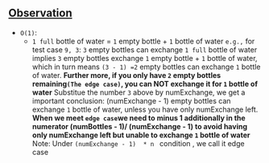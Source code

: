 ## [Observation](https://leetcode.com/problems/water-bottles/discuss/743148/JavaPython-3-O(logN)-and-O(1)-codes-w-brief-explanation-and-analysis.)
  * ```O(1)```:
    * ```1 full``` bottle of water = ```1``` empty bottle + ```1``` bottle of water
```e.g.,``` for test case ```9, 3```:
```3``` empty bottles can exchange ```1 full``` bottle of water implies ```3``` empty bottles exchange ```1``` empty bottle + ```1``` bottle of water, which in turn means ```(3 - 1) =2``` empty bottles can exchange ```1``` bottle of water.
<strong>Further more, if you only have ```2``` empty bottles remaining```(The edge case)```, you can NOT exchange it for ```1``` bottle of water</strong>
Substitue the number ```3``` above by numExchange, we get a important conclusion:
(numExchange - 1) empty bottles can exchange ```1``` bottle of water, unless you have only numExchange left.
<strong>When we meet ```edge case```we need to minus 1 additionally in the numerator (numBottles - 1)/ (numExchange - 1) to avoid having only numExchange left but unable to exchange ```1``` bottle of water</strong>
Note: Under  ```(numExchange - 1)  * n ``` condition , we call it edge case


